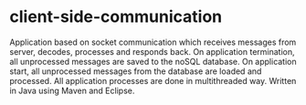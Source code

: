 # client-side-communication 

Application based on socket communication which receives messages from server, decodes, processes and responds back. On application termination, all unprocessed messages are saved to the noSQL database. On application start, all unprocessed messages from the database are loaded and processed. All application processes are done in multithreaded way. Written in Java using Maven and Eclipse.
